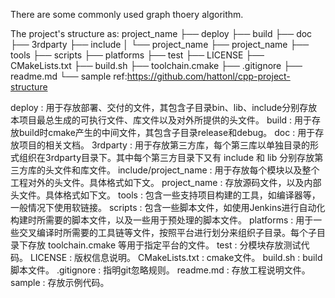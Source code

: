 There are some commonly used graph thoery algorithm.

The project's structure as:
    project_name
    ├── deploy
    ├── build
    ├── doc
    ├── 3rdparty
    ├── include
    │   └── project_name
    ├── project_name
    ├── tools
    ├── scripts
    ├── platforms
    ├── test
    ├── LICENSE
    ├── CMakeLists.txt
    ├── build.sh
    ├── toolchain.cmake
    ├── .gitignore
    ├── readme.md
    └── sample
ref:https://github.com/hattonl/cpp-project-structure

deploy : 用于存放部署、交付的文件，其包含子目录bin、lib、include分别存放本项目最总生成的可执行文件、库文件以及对外所提供的头文件。
build : 用于存放build时cmake产生的中间文件，其包含子目录release和debug。
doc : 用于存放项目的相关文档。
3rdparty : 用于存放第三方库，每个第三库以单独目录的形式组织在3rdparty目录下。其中每个第三方目录下又有 include 和 lib 分别存放第三方库的头文件和库文件。
include/project_name : 用于存放每个模块以及整个工程对外的头文件。具体格式如下文。
project_name : 存放源码文件，以及内部头文件。具体格式如下文。
tools : 包含一些支持项目构建的工具，如编译器等，一般情况下使用软链接。
scripts : 包含一些脚本文件，如使用Jenkins进行自动化构建时所需要的脚本文件，以及一些用于预处理的脚本文件。
platforms : 用于一些交叉编译时所需要的工具链等文件，按照平台进行划分来组织子目录。每个子目录下存放 toolchain.cmake 等用于指定平台的文件。
test : 分模块存放测试代码。
LICENSE : 版权信息说明。
CMakeLists.txt : cmake文件。
build.sh : build脚本文件。
.gitignore : 指明git忽略规则。
readme.md : 存放工程说明文件。
sample : 存放示例代码。